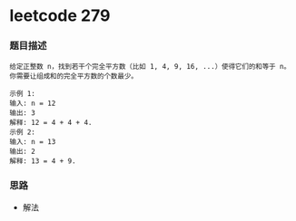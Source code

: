 # leetcode 279
### 题目描述
```
给定正整数 n，找到若干个完全平方数（比如 1, 4, 9, 16, ...）使得它们的和等于 n。
你需要让组成和的完全平方数的个数最少。

示例 1:
输入: n = 12
输出: 3 
解释: 12 = 4 + 4 + 4.
示例 2:
输入: n = 13
输出: 2
解释: 13 = 4 + 9.
```
### 思路

+ 解法
```java

```